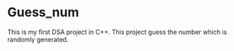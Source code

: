 # Guess_num
This is my first DSA project in C++. This project guess the number which is randomly generated.
